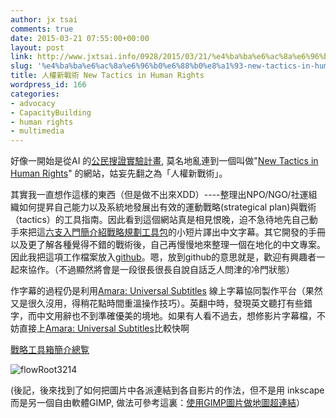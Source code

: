 ```yaml
---
author: jx tsai
comments: true
date: 2015-03-21 07:55:00+00:00
layout: post
link: http://www.jxtsai.info/0928/2015/03/21/%e4%ba%ba%e6%ac%8a%e6%96%b0%e6%88%b0%e8%a1%93-new-tactics-in-human-rights/
slug: '%e4%ba%ba%e6%ac%8a%e6%96%b0%e6%88%b0%e8%a1%93-new-tactics-in-human-rights'
title: 人權新戰術 New Tactics in Human Rights
wordpress_id: 166
categories:
- advocacy
- CapacityBuilding
- human rights
- multimedia
---
```


好像一開始是從AI 的[公民搜證實驗計畫](http://citizenevidence.org/), 莫名地亂連到一個叫做"[New Tactics in Human Rights](https://www.newtactics.org/)" 的網站，姑妄先翻之為「人權新戰術」。  
  
其實我一直想作這樣的東西（但是做不出來XDD）----整理出NPO/NGO/社運組織如何提昇自己能力以及系統地發展出有效的運動戰略(strategical plan)與戰術（tactics）的工具指南。因此看到這個網站真是相見恨晚，迫不急待地先自己動手來把這[六支入門簡介紹戰略規劃工具包](https://www.newtactics.org/toolkit/strategy-toolkit)的小短片譯出中文字幕。其它開發的手冊以及更了解各種覺得不錯的戰術後，自己再慢慢地來整理一個在地化的中文專案。因此我把這項工作檔案放入[github](https://github.com/jxtsai/newtactics-for-human-rights)。嗯，放到github的意思就是，歡迎有興趣者一起來協作。（不過顯然將會是一段很長很長自說自話乏人問津的冷門狀態）  
  
作字幕的過程仍是利用[Amara: Universal Subtitles](http://universalsubtitles.org/en/) 線上字幕協同製作平台（果然又是很久沒用，得稍花點時間重溫操作技巧）。英翻中時，發現英文聽打有些錯字，而中文用辭也不到準確優美的境地。如果有人看不過去，想修影片字幕檔，不妨直接上[Amara: Universal Subtitles](http://universalsubtitles.org/en/)比較快啊  
  
  
[戰略工具箱簡介總覧](http://universalsubtitles.org/en/videos/5TnabNNJ1ZF5/zh-tw/948986/)  
  
![flowRoot3214](https://1.bp.blogspot.com/-ELUvrzlVIL8/V3yzvzBwaeI/AAAAAAAAKN4/1tVi82xB7boeSlJ7yXFYi6t5S0AGS7UTACLcB/s320/flowRoot3214.png)  
  
  
  
  
  
  
  
  
  
  
  
  
(後記，後來找到了如何把圖片中各派連結到各自影片的作法，但不是用 inkscape 而是另一個自由軟體GIMP, 做法可參考這裏：[使用GIMP圖片做地圖超連結](http://bioankeyang.blogspot.tw/2013/12/gimp-image-map.html)）
